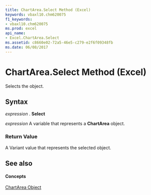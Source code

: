 ```yaml
---
title: ChartArea.Select Method (Excel)
keywords: vbaxl10.chm620075
f1_keywords:
- vbaxl10.chm620075
ms.prod: excel
api_name:
- Excel.ChartArea.Select
ms.assetid: c8660e02-72a5-46e5-c279-e2f6f09348fb
ms.date: 06/08/2017
---
```



# ChartArea.Select Method (Excel)

Selects the object.


## Syntax

 _expression_ . **Select**

 _expression_ A variable that represents a **ChartArea** object.


### Return Value

A Variant value that represents the selected object.


## See also


#### Concepts


[ChartArea Object](Excel.ChartArea(objec).md)

